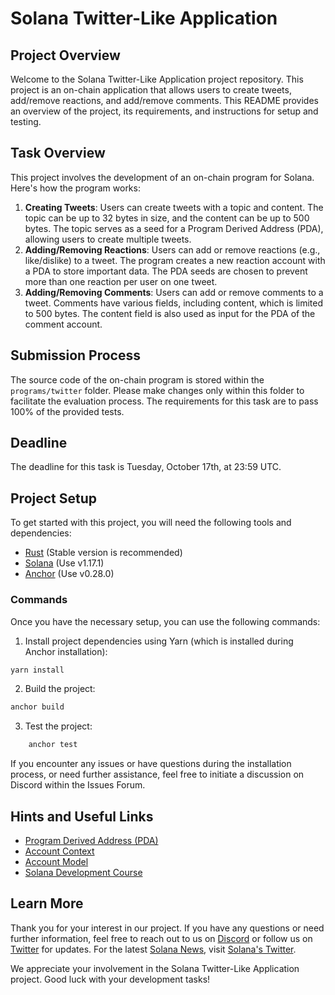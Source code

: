 # Solana Twitter-Like Application

## Project Overview

Welcome to the Solana Twitter-Like Application project repository. This project is an on-chain application that allows users to create tweets, add/remove reactions, and add/remove comments. This README provides an overview of the project, its requirements, and instructions for setup and testing.

## Task Overview

This project involves the development of an on-chain program for Solana. Here's how the program works:

1. **Creating Tweets**: Users can create tweets with a topic and content. The topic can be up to 32 bytes in size, and the content can be up to 500 bytes. The topic serves as a seed for a Program Derived Address (PDA), allowing users to create multiple tweets.
2. **Adding/Removing Reactions**: Users can add or remove reactions (e.g., like/dislike) to a tweet. The program creates a new reaction account with a PDA to store important data. The PDA seeds are chosen to prevent more than one reaction per user on one tweet.
3. **Adding/Removing Comments**: Users can add or remove comments to a tweet. Comments have various fields, including content, which is limited to 500 bytes. The content field is also used as input for the PDA of the comment account.

## Submission Process

The source code of the on-chain program is stored within the `programs/twitter` folder. Please make changes only within this folder to facilitate the evaluation process. The requirements for this task are to pass 100% of the provided tests.

## Deadline

The deadline for this task is Tuesday, October 17th, at 23:59 UTC.

## Project Setup

To get started with this project, you will need the following tools and dependencies:

- [Rust](https://www.rust-lang.org/tools/install) (Stable version is recommended)
- [Solana](https://docs.solana.com/cli/install-solana-cli-tools) (Use v1.17.1)
- [Anchor](https://www.anchor-lang.com/docs/installation) (Use v0.28.0)

### Commands

Once you have the necessary setup, you can use the following commands:

1. Install project dependencies using Yarn (which is installed during Anchor installation):

```bash
yarn install
```

2. Build the project:

```bash
anchor build
```

3. Test the project:

```bash
	anchor test
```

If you encounter any issues or have questions during the installation process, or need further assistance, feel free to initiate a discussion on Discord within the Issues Forum.

## Hints and Useful Links

- [Program Derived Address (PDA)](https://solanacookbook.com/core-concepts/pdas.html)
- [Account Context](https://docs.rs/anchor-lang/latest/anchor_lang/derive.Accounts.html)
- [Account Model](https://solana.wiki/zh-cn/docs/account-model/)
- [Solana Development Course](https://www.soldev.app/course)

## Learn More

Thank you for your interest in our project. If you have any questions or need further information, feel free to reach out to us on [Discord](https://discord.gg/x7qXXnGCsa) or follow us on [Twitter](https://twitter.com/ackeeblockchain?lang=en) for updates. For the latest [Solana News](https://solana.com/news), visit [Solana's Twitter](https://twitter.com/solana).

We appreciate your involvement in the Solana Twitter-Like Application project. Good luck with your development tasks!
